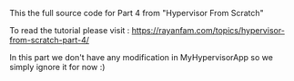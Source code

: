 This the full source code for Part 4 from "Hypervisor From Scratch"


To read the tutorial please visit : https://rayanfam.com/topics/hypervisor-from-scratch-part-4/

In this part we don't have any modification in MyHypervisorApp so we simply ignore it for now :)
